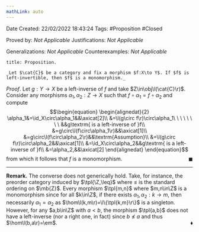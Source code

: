```yaml
---
mathLink: auto
---
```


<div class="topSpace"></div>

Date Created: 22/02/2022 18:43:24
Tags: #Proposition #Closed 

Proved by: _Not Applicable_
Justifications: _Not Applicable_

Generalizations: _Not Applicable_
Counterexamples: _Not Applicable_

``` ad-Proposition
title: Proposition.

_Let $\cat{C}$ be a category and fix a morphism $f:X\to Y$. If $f$ is left-invertible, then $f$ is a monomorphism._

```

_Proof_. Let $g:Y\to X$ be a left-inverse of $f$ and take $Z\in\obj\l(\cat{C}\r)$. Consider any morphisms $\alpha_1,\alpha_2:Z\to X$ such that $f\circ\alpha_1=f\circ\alpha_2$ and compute
$$\begin{equation}
    \begin{alignedat}{2}
        \alpha_1&=\id_X\circ\alpha_1&&\axicat[2]\\
        &=\l(g\circ f\r)\circ\alpha_1\ \ \ \ \ \ \ \ &&g\textrm{ is a left-inverse of }f\\
        &=g\circ\l(f\circ\alpha_1\r)&&\axicat[1]\\
        &=g\circ\l(f\circ\alpha_2\r)&&\textrm{Assumption}\\
        &=\l(g\circ f\r)\circ\alpha_2&&\axicat[1]\\
        &=\id_X\circ\alpha_2&&g\textrm{ is a left-inverse of }f\\
        &=\alpha_2,&&\axicat[2]
    \end{alignedat}
\end{equation}$$
from which it follows that $f$ is a monomorphism.<span style="float:right;">$\blacksquare$</span>

---

**Remark.** The converse does not generically hold. Take, for instance, the preorder category induced by $\tpl{\Z,\leq}$ where $\leq$ is the standard ordering on $\mb{Z}$. Every morphism $\tpl{m,n}$ where $m,n\in\Z$ is a monomorphism since for all $k\in\Z$, if there exists $\alpha_1,\alpha_2:k\to m$, then necessarily $\alpha_1=\alpha_2$ as $\hom\l(k,m\r)=\l\{\tpl{k,m}\r\}$ is a singleton. However, for any $a,b\in\Z$ with $a<b$, the morphism $\tpl{a,b}$ does not have a left-inverse (nor a right one, in fact) since $b\not\leq a$ and thus $\hom\l(b,a\r)=\em$.<span style="float:right;">$\blacklozenge$</span>
